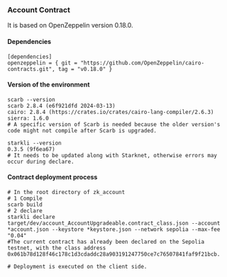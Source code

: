 ### Account Contract

It is based on OpenZeppelin version 0.18.0.

#### Dependencies

```
[dependencies]
openzeppelin = { git = "https://github.com/OpenZeppelin/cairo-contracts.git", tag = "v0.18.0" }
```

#### Version of the environment

```
scarb --version
scarb 2.8.4 (e6f921dfd 2024-03-13)
cairo: 2.8.4 (https://crates.io/crates/cairo-lang-compiler/2.6.3)
sierra: 1.6.0
# A specific version of Scarb is needed because the older version's code might not compile after Scarb is upgraded.

starkli --version
0.3.5 (9f6ea67)
# It needs to be updated along with Starknet, otherwise errors may occur during declare.
```

#### Contract deployment process

```
# In the root directory of zk_account
# 1 Compile
scarb build
# 2 declare
starkli declare target/dev/account_AccountUpgradeable.contract_class.json --account *account.json --keystore *keystore.json --network sepolia --max-fee "0.04"
#The current contract has already been declared on the Sepolia testnet, with the class address 0x061b78d128f46c178c1d3cdaddc28a903191247750ce7c76507841faf9f21bcb.

# Deployment is executed on the client side.
```

